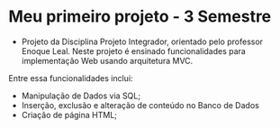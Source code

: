 # Meu primeiro projeto - 3 Semestre

* Projeto da Disciplina Projeto Integrador, orientado pelo professor Enoque Leal.
Neste projeto é ensinado funcionalidades para implementação Web usando arquitetura MVC.

Entre essa funcionalidades inclui:
 
* Manipulação de Dados via SQL;
* Inserção, exclusão e alteração de conteúdo no Banco de Dados
* Criação de página HTML;